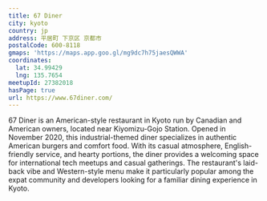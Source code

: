 ```yaml
---
title: 67 Diner
city: kyoto
country: jp
address: 平居町 下京区 京都市
postalCode: 600-8118
gmaps: 'https://maps.app.goo.gl/mg9dc7h75jaesQWWA'
coordinates:
  lat: 34.99429
  lng: 135.7654
meetupId: 27382018
hasPage: true
url: https://www.67diner.com/
---
```


67 Diner is an American-style restaurant in Kyoto run by Canadian and American owners, located near Kiyomizu-Gojo Station. Opened in November 2020, this industrial-themed diner specializes in authentic American burgers and comfort food. With its casual atmosphere, English-friendly service, and hearty portions, the diner provides a welcoming space for international tech meetups and casual gatherings. The restaurant's laid-back vibe and Western-style menu make it particularly popular among the expat community and developers looking for a familiar dining experience in Kyoto.


